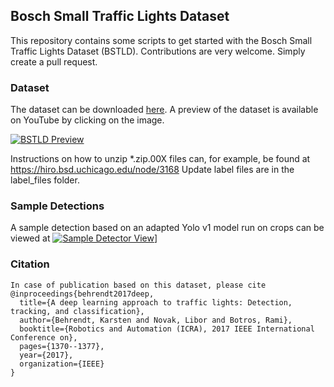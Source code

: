 ## Bosch Small Traffic Lights Dataset

This repository contains some scripts to get started with the Bosch Small Traffic Lights Dataset (BSTLD).
Contributions are very welcome. Simply create a pull request.

### Dataset
The dataset can be downloaded [here](https://hci.iwr.uni-heidelberg.de/node/6132). A preview of the dataset is available on YouTube by clicking on the image.

[![BSTLD Preview](https://github.com/bosch-ros-pkg/bstld/blob/master/images/dataset_sample.jpg)](https://youtu.be/P7j6XFmImAg)

Instructions on how to unzip *.zip.00X files can, for example, be found at https://hiro.bsd.uchicago.edu/node/3168
Update label files are in the label_files folder.

### Sample Detections
A sample detection based on an adapted Yolo v1 model run on crops can be viewed at
[![Sample Detector View](https://github.com/bosch-ros-pkg/bstld/blob/master/images/yolo_detection_sample.jpg)](https://youtu.be/EztVEj2KnXk)]

### Citation
```
In case of publication based on this dataset, please cite
@inproceedings{behrendt2017deep,
  title={A deep learning approach to traffic lights: Detection, tracking, and classification},
  author={Behrendt, Karsten and Novak, Libor and Botros, Rami},
  booktitle={Robotics and Automation (ICRA), 2017 IEEE International Conference on},
  pages={1370--1377},
  year={2017},
  organization={IEEE}
}
```
